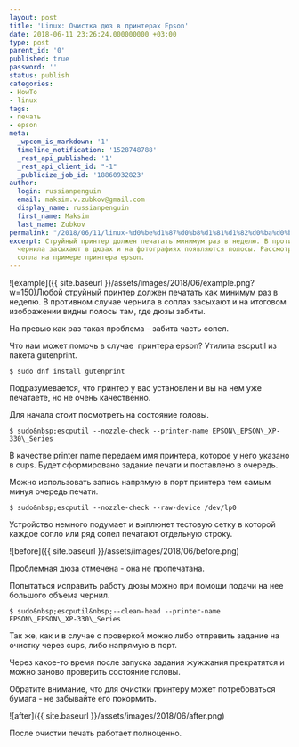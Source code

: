 ```yaml
---
layout: post
title: 'Linux: Очистка дюз в принтерах Epson'
date: 2018-06-11 23:26:24.000000000 +03:00
type: post
parent_id: '0'
published: true
password: ''
status: publish
categories:
- HowTo
- linux
tags:
- печать
- epson
meta:
  _wpcom_is_markdown: '1'
  timeline_notification: '1528748788'
  _rest_api_published: '1'
  _rest_api_client_id: "-1"
  _publicize_job_id: '18860932823'
author:
  login: russianpenguin
  email: maksim.v.zubkov@gmail.com
  display_name: russianpenguin
  first_name: Maksim
  last_name: Zubkov
permalink: "/2018/06/11/linux-%d0%be%d1%87%d0%b8%d1%81%d1%82%d0%ba%d0%b0-%d0%b4%d1%8e%d0%b7-%d0%b2-%d0%bf%d1%80%d0%b8%d0%bd%d1%82%d0%b5%d1%80%d0%b0%d1%85-epson/"
excerpt: Струйный принтер должен печатать минимум раз в неделю. В противном случае
  чернила засыхают в дюзах и на фотографиях появляются полосы. Рассмотрим как очистить
  сопла на примере принтера epson.
---
```

![example]({{ site.baseurl }}/assets/images/2018/06/example.png?w=150)Любой струйный принтер должен печатать как минимум раз в неделю. В противном случае чернила в соплах засыхают и на итоговом изображении видны полосы там, где дюзы забиты.

На превью как раз такая проблема - забита часть сопел.

<!--more-->

Что нам может помочь в случае&nbsp; принтера epson? Утилита&nbsp;escputil из пакета gutenprint.

```shell
$ sudo dnf install gutenprint
```

Подразумевается, что принтер у вас установлен и вы на нем уже печатаете, но не очень качественно.

Для начала стоит посмотреть на состояние головы.

```shell
$ sudo&nbsp;escputil --nozzle-check --printer-name EPSON\_EPSON\_XP-330\_Series
```

В качестве printer name передаем имя принтера, которое у него указано в cups. Будет сформировано задание печати и поставлено в очередь.

Можно использовать запись напрямую в порт принтера тем самым минуя очередь печати.

```shell
$ sudo&nbsp;escputil --nozzle-check --raw-device /dev/lp0
```

Устройство немного подумает и выплюнет тестовую сетку в которой каждое сопло или ряд сопел печатают отдельную строку.

![before]({{ site.baseurl }}/assets/images/2018/06/before.png)

Проблемная дюза отмечена - она не пропечатана.

Попытаться исправить работу дюзы можно при помощи подачи на нее большого объема чернил.

```
$ sudo&nbsp;escputil&nbsp;--clean-head --printer-name EPSON\_EPSON\_XP-330\_Series
```

Так же, как и в случае с проверкой можно либо отправить задание на очистку через cups, либо напрямую в порт.

Через какое-то время после запуска задания жужжания прекратятся и можно заново проверить состояние головы.

Обратите внимание, что для очистки принтеру может потребоваться бумага - не забывайте его покормить.

![after]({{ site.baseurl }}/assets/images/2018/06/after.png)

После очистки печать работает полноценно.


